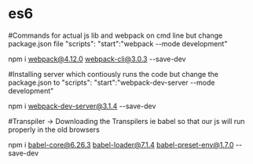 # es6

#Commands for actual js lib and webpack on cmd line but change package.json file "scripts": "start":"webpack --mode development"

npm i webpack@4.12.0 webpack-cli@3.0.3 --save-dev

#Installing server which contiously runs the code but change the package.json to "scripts": "start":"webpack-dev-server --mode development"

npm i webpack-dev-server@3.1.4 --save-dev 

#Transpiler -> Downloading the Transpilers ie babel so that our js will run properly in the old browsers

npm i babel-core@6.26.3 babel-loader@7.1.4 babel-preset-env@1.7.0 --save-dev